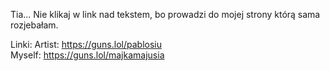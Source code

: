 Tia...
Nie klikaj w link nad tekstem, bo prowadzi do mojej strony którą sama rozjebałam.

Linki:
Artist: https://guns.lol/pablosiu                                                                                                          
Myself: https://guns.lol/majkamajusia
